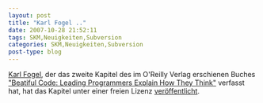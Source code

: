 ```yaml
---
layout: post
title: "Karl Fogel .."
date: 2007-10-28 21:52:11
tags: SKM,Neuigkeiten,Subversion
categories: SKM,Neuigkeiten,Subversion
post-type: blog
---
```

<a href="http://www.red-bean.com/kfogel/"  title="Karl Fogel">Karl Fogel</a>, der das zweite Kapitel des im O'Reilly Verlag erschienen Buches <a href="http://www.oreilly.com/catalog/9780596510046/"  title="Beatiful Code: Leading Programmers Explain How They Think">"Beatiful Code: Leading Programmers Explain How They Think"</a> verfasst hat, hat das Kapitel unter einer freien Lizenz <a href="http://www.red-bean.com/kfogel/beautiful-code/bc-chapter-02.html"  title="Beatiful Code">veröffentlicht</a>.

